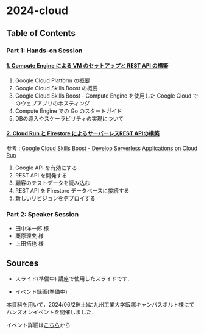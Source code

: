 # 2024-cloud

## Table of Contents

### Part 1: Hands-on Session

#### [1. Compute Engine による VM のセットアップと REST API の構築](1-vm.md)

1. Google Cloud Platform の概要
1. Google Cloud Skills Boost の概要
1. Google Cloud Skills Boost - Compute Engine を使用した Google Cloud でのウェブアプリのホスティング
1. Compute Engine での Go のスタートガイド
1. DBの導入やスケーラビリティの実現について

#### [2. Cloud Run と Firestore によるサーバーレスREST APIの構築](2-sv-less.md)

参考 : [Google Cloud Skills Boost - Develop Serverless Applications on Cloud Run](https://www.cloudskillsboost.google/course_templates/741/labs/464421)

1. Google API を有効にする
1. REST API を開発する
1. 顧客のテストデータを読み込む
1. REST API を Firestore データベースに接続する
1. 新しいリビジョンをデプロイする

### Part 2: Speaker Session

- 田中洋一郎 様
- 栗原理央 様
- 上田拓也 様

## Sources

- スライド(準備中)
講座で使用したスライドです．

- イベント録画(準備中)

本資料を用いて，2024/06/29(土)に九州工業大学飯塚キャンパスポルト棟にてハンズオンイベントを開催しました．

イベント詳細は[こちら](https://gdsc.community.dev/events/details/developer-student-clubs-kyushu-institute-of-technology-fukuoka-japan-presents-hazimetenogoogle-cloud-sabaresu-tsute-douiukoto/)から
